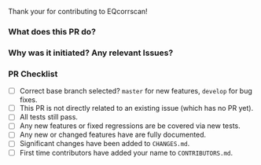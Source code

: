 Thank your for contributing to EQcorrscan!

### What does this PR do?

### Why was it initiated?  Any relevant Issues?

### PR Checklist
- [ ] Correct base branch selected? `master` for new features, `develop` for bug fixes.
- [ ] This PR is not directly related to an existing issue (which has no PR yet).
- [ ] All tests still pass.
- [ ] Any new features or fixed regressions are be covered via new tests.
- [ ] Any new or changed features have are fully documented.
- [ ] Significant changes have been added to `CHANGES.md`.
- [ ] First time contributors have added your name to `CONTRIBUTORS.md`.
